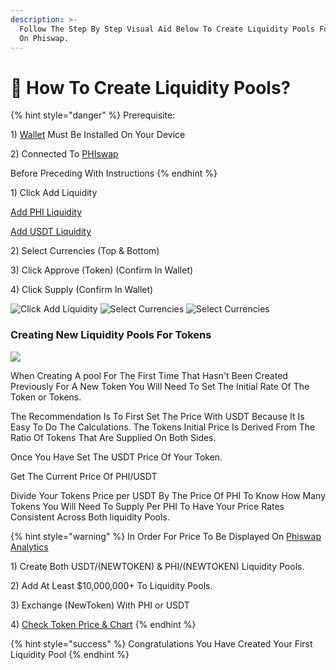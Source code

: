 ```yaml
---
description: >-
  Follow The Step By Step Visual Aid Below To Create Liquidity Pools For Tokens
  On Phiswap.
---
```


# 🌊 How To Create Liquidity Pools?

{% hint style="danger" %}
Prerequisite:&#x20;

1\) [Wallet](../../use-phi-smart-chain/compatible-wallets/) Must Be Installed On Your Device&#x20;

2\) Connected To [PHIswap](connect-wallet-to-phiswap.md)&#x20;

Before Preceding With Instructions
{% endhint %}

1\) Click Add Liquidity&#x20;

[Add PHI Liquidity ](https://app.phiswap.com/#/add/PHI/)

[Add USDT Liquidity ](https://app.phiswap.com/#/add/0xc9b0fCB7B97CFC0F1c3C9E360383CCc1Bea6C795)

2\) Select Currencies (Top & Bottom)

3\) Click Approve (Token) (Confirm In Wallet)

4\) Click Supply (Confirm In Wallet)

![Click Add Liquidity](../../.gitbook/assets/IMG\_4406.jpg) ![Select Currencies](../../.gitbook/assets/IMG\_4407.jpg) ![Select Currencies](../../.gitbook/assets/IMG\_4408.jpg)

### Creating New Liquidity Pools For Tokens

![](../../.gitbook/assets/IMG\_731DFD32F050-1.jpeg)

When Creating A pool For The First Time That Hasn't Been Created Previously For A New Token You Will Need To Set The Initial Rate Of The Token or Tokens.&#x20;

The Recommendation Is To First Set The Price With USDT Because It Is Easy To Do The Calculations. The Tokens Initial Price Is Derived From The Ratio Of Tokens That Are Supplied On Both Sides.

Once You Have Set The USDT Price Of Your Token.&#x20;

Get The Current Price Of PHI/USDT&#x20;

Divide Your Tokens Price per USDT By The Price Of PHI To Know How Many Tokens You Will Need To Supply Per PHI To Have Your Price Rates Consistent Across Both liquidity Pools.&#x20;

{% hint style="warning" %}
In Order For Price To Be Displayed On [Phiswap Analytics ](https://info.phiswap.com)

1\) Create Both USDT/(NEWTOKEN) & PHI/(NEWTOKEN) Liquidity Pools.

2\) Add At Least $10,000,000+ To Liquidity Pools.

3\) Exchange (NewToken) With PHI or USDT&#x20;

4\) [Check Token Price & Chart](https://info.phiswap.com)
{% endhint %}

{% hint style="success" %}
Congratulations You Have Created Your First Liquidity Pool
{% endhint %}
